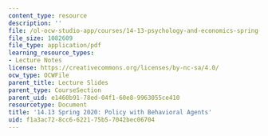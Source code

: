 ```yaml
---
content_type: resource
description: ''
file: /ol-ocw-studio-app/courses/14-13-psychology-and-economics-spring-2020/f1a3ac728cc6622175b57042bec06704_MIT14_13S20_lec23.pdf
file_size: 1082609
file_type: application/pdf
learning_resource_types:
- Lecture Notes
license: https://creativecommons.org/licenses/by-nc-sa/4.0/
ocw_type: OCWFile
parent_title: Lecture Slides
parent_type: CourseSection
parent_uid: e1460b91-78ed-04f1-60e8-9963055ce410
resourcetype: Document
title: '14.13 Spring 2020: Policy with Behavioral Agents'
uid: f1a3ac72-8cc6-6221-75b5-7042bec06704
---
```

